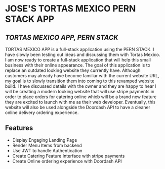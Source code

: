 # JOSE'S TORTAS MEXICO PERN STACK APP

## _TORTAS MEXICO APP, PERN STACK_

TORTAS MEXICO APP is a full-stack application using the PERN STACK.
I have slowly been testing out ideas and discussing them with Tortas Mexico.
I am now ready to create a full-stack application that will help this small business
with their online appearance. The goal of this application is to replace an outdated
looking website they currently have. Although customers may already have become
familiar with the current website URL, my goal is to slowly transition them into
coming to this revamped website build. I have discussed details with the owner and
they are happy to hear I will be creating a modern looking website that will use stripe
payments in order to place orders for catering online whicb will be a brand new
feature they are excited to launch with me as their web developer. Eventually,
this website will also be used alongside the Doordash API to have a cleaner
online delivery ordering experience.

## Features

- Display Engaging Landing Page
- Render Menu Items from backend
- Use JWT to handle Authentication
- Create Catering Feature Interface with stripe payments
- Create Online ordering experience with Doordash API
